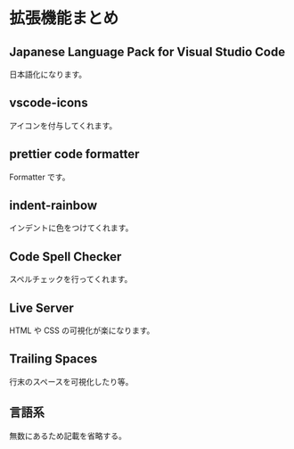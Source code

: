 # 拡張機能まとめ

## Japanese Language Pack for Visual Studio Code

日本語化になります。

## vscode-icons

アイコンを付与してくれます。

## prettier code formatter

Formatter です。

## indent-rainbow

インデントに色をつけてくれます。

## Code Spell Checker

スペルチェックを行ってくれます。

## Live Server

HTML や CSS の可視化が楽になります。

## Trailing Spaces

行末のスペースを可視化したり等。

## 言語系
無数にあるため記載を省略する。